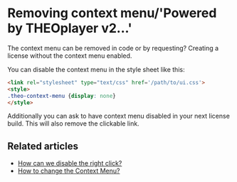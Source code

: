 # Removing context menu/'Powered by THEOplayer v2...'

The context menu can be removed in code or by requesting? Creating a license without the context menu enabled.

You can disable the context menu in the style sheet like this:

```html
<link rel="stylesheet" type="text/css" href='/path/to/ui.css'>
<style>
.theo-context-menu {display: none}
</style>
```

Additionally you can ask to have context menu disabled in your next license build. This will also remove the clickable link.

## Related articles 

- [How can we disable the right click?](../how-to-guides/07-miscellaneous/01-context-menu/01-how-to-disable-right-click.md)
- [How to change the Context Menu?](../how-to-guides/07-miscellaneous/01-context-menu/02-how-to-change-context-menu.md)